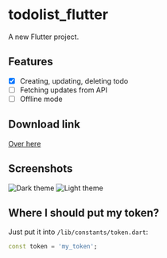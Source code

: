# todolist_flutter

A new Flutter project.

## Features

- [x] Creating, updating, deleting todo
- [ ] Fetching updates from API
- [ ] Offline mode

## Download link

[Over here](files/app.apk)

## Screenshots

![Dark theme](https://github.com/Bachar-official/todolist_flutter/blob/homework/1/files/scr1.png?raw=true)
![Light theme](https://github.com/Bachar-official/todolist_flutter/blob/homework/1/files/scr2.png?raw=true)

## Where I should put my token?

Just put it into `/lib/constants/token.dart`:

```token.dart
const token = 'my_token';
```